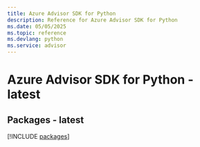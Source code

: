 ```yaml
---
title: Azure Advisor SDK for Python
description: Reference for Azure Advisor SDK for Python
ms.date: 05/05/2025
ms.topic: reference
ms.devlang: python
ms.service: advisor
---
```

# Azure Advisor SDK for Python - latest
## Packages - latest
[!INCLUDE [packages](advisor-index.md)]